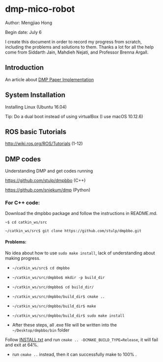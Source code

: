 # dmp-mico-robot
Author: Mengjiao Hong

Begin date: July 6

I create this document in order to record my progress from scratch, including the problems and solutions to them. Thanks a lot for all the help come from Siddarth Jain, Mahdieh Nejati, and Professor Brenna Argall.

## Introduction
An article about [DMP Paper Implementation](http://www.cs.utexas.edu/~sniekum/classes/RLFD-F15/papers/Pastor09.pdf)

## System Installation
Installing Linux (Ubuntu 16.04)

Tip: Do a dual boot instead of using virtualBox (I use macOS 10.12.6)

## ROS basic Tutorials
http://wiki.ros.org/ROS/Tutorials (1-12)



## DMP codes
Understanding DMP and get codes running

https://github.com/stulp/dmpbbo (C++)

https://github.com/sniekum/dmp (Python)


### For C++ code:
Download the dmpbbo package and follow the instructions in README.md.

`~$ cd catkin_ws/src`

`~/catkin_ws/src$ git clone https://github.com/stulp/dmpbbo.git`

#### Problems:
No idea about how to use `sudo make install`, lack of understanding about making progress.

+ `~/catkin_ws/src$ cd dmpbbo`

+ `~/catkin_ws/src/dmpbbo$ mkdir -p build_dir`

+ `~/catkin_ws/src/dmpbbo$ cd build_dir/`

+ `~/catkin_ws/src/dmpbbo/build_dir$ cmake ..`

+ `~/catkin_ws/src/dmpbbo/build_dir$ make`

+ `~/catkin_ws/src/dmpbbo/build_dir$ sudo make install`

+ After these steps, all .exe file will be written into the `~/Desktop/dmpbbo/bin` folder

Follow [INSTALL.txt](https://github.com/stulp/dmpbbo/blob/master/LICENSE.txt) and run `cmake .. -DCMAKE_BUILD_TYPE=Release`, it will fail and exit at 64%.

+ run `cmake ..` instead, then it can successfully make to 100% .
